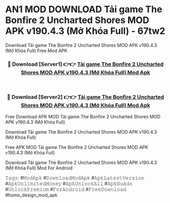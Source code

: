 # AN1 MOD DOWNLOAD Tải game The Bonfire 2 Uncharted Shores MOD APK v190.4.3 (Mở Khóa Full) - 67tw2
Download Tải game The Bonfire 2 Uncharted Shores MOD APK v190.4.3 (Mở Khóa Full) Free Mod APK

<div align="center">
<h3>🔴 Download [Server1] 👉👉 <a href="https://apk-comot.site?title=Tải_game_The_Bonfire_2_Uncharted_Shores_MOD_APK_v190.4.3_(Mở_Khóa_Full)">Tải game The Bonfire 2 Uncharted Shores MOD APK v190.4.3 (Mở Khóa Full) Mod Apk</a></h3><br>

<h3>🔴 Download [Server2] 👉👉 <a href="https://apk-comot.site?title=Tải_game_The_Bonfire_2_Uncharted_Shores_MOD_APK_v190.4.3_(Mở_Khóa_Full)">Tải game The Bonfire 2 Uncharted Shores MOD APK v190.4.3 (Mở Khóa Full) Mod Apk</a></h3>
</div>


Free Download APK MOD Tải game The Bonfire 2 Uncharted Shores MOD APK v190.4.3 (Mở Khóa Full)

Download Tải game The Bonfire 2 Uncharted Shores MOD APK v190.4.3 (Mở Khóa Full) 

Free APK MOD Tải game The Bonfire 2 Uncharted Shores MOD APK v190.4.3 (Mở Khóa Full) 

Download Tải game The Bonfire 2 Uncharted Shores MOD APK v190.4.3 (Mở Khóa Full) Mod For Android

𝚃𝚊𝚐𝚜: #𝙼𝚘𝚍𝙰𝚙𝚔 #𝙳𝚘𝚠𝚗𝚕𝚘𝚊𝚍𝙼𝚘𝚍𝙰𝚙𝚔 #𝙰𝚙𝚔𝙻𝚊𝚝𝚎𝚜𝚝𝚅𝚎𝚛𝚜𝚒𝚘𝚗 #𝙰𝚙𝚔𝚄𝚗𝚕𝚒𝚖𝚒𝚝𝚎𝚍𝙼𝚘𝚗𝚎𝚢 #𝙰𝚙𝚔𝚄𝚗𝚕𝚘𝚌𝚔𝙰𝚕𝚕 #𝙰𝚙𝚔𝙽𝚘𝙰𝚍𝚜 #𝚄𝚗𝚕𝚘𝚌𝚔𝙿𝚛𝚎𝚖𝚒𝚞𝚖 #𝙵𝚘𝚛𝙰𝚗𝚍𝚛𝚘𝚒𝚍 #𝙵𝚛𝚎𝚎𝙳𝚘𝚠𝚗𝚕𝚘𝚊𝚍 #home_design_mod_apk